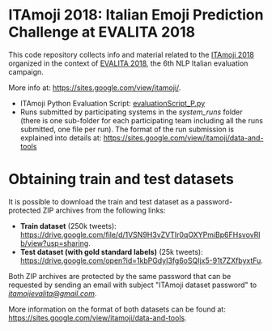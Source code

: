 # ITAmoji 2018: Italian Emoji Prediction Challenge at EVALITA 2018

This code repository collects info and material related to the <a href="https://sites.google.com/view/itamoji/" target="_blank">ITAmoji 2018</a> 
organized in the context of <a href="http://www.evalita.it/2018" target="_blank">EVALITA 2018</a>, the 6th NLP Italian evaluation campaign.  

More info at: <a href="https://sites.google.com/view/itamoji/" target="_blank">https://sites.google.com/view/itamoji/</a>.  
  
   
+ ITAmoji Python Evaluation Script: <a href="https://github.com/fra82/itamoji2018/blob/master/itamoji/eval/evaluationScript_P.py" target="_blank">evaluationScript_P.py</a>  
+ Runs submitted by participating systems in the *system_runs* folder (there is one sub-folder for each participating team including all the runs submitted, one file per run). The format of the run submission is explained into details at: <a href="https://sites.google.com/view/itamoji/data-and-tools" target="_blank">https://sites.google.com/view/itamoji/data-and-tools</a>  
  
  
# Obtaining train and test datasets  
  
It is possible to download the train and test dataset as a password-protected ZIP archives from the following links:  
  
+ **Train dataset** (250k tweets): <a href="https://drive.google.com/file/d/1VSN9H3vZVTIr0qOXYPmiBp6FHsvovRlb/view?usp=sharing" target="_blank">https://drive.google.com/file/d/1VSN9H3vZVTIr0qOXYPmiBp6FHsvovRlb/view?usp=sharing</a>.  
+ **Test dataset (with gold standard labels)** (25k tweets): <a href="https://drive.google.com/open?id=1kbPGdyI3fg6oSQIjx5-91t7ZXfbyxtFu" target="_blank">https://drive.google.com/open?id=1kbPGdyI3fg6oSQIjx5-91t7ZXfbyxtFu</a>.  
  
Both ZIP archives are protected by the same password that can be requested by sending an email with subject "ITAmoji dataset password" to *itamojievalita@gmail.com*.  
  
More information on the format of both datasets can be found at: <a href="https://sites.google.com/view/itamoji/data-and-tools" target="_blank">https://sites.google.com/view/itamoji/data-and-tools</a>.  
  
  
  
  
